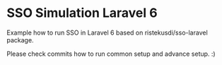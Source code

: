 # SSO Simulation Laravel 6

Example how to run SSO in Laravel 6 based on ristekusdi/sso-laravel package.

Please check commits how to run common setup and advance setup. :)